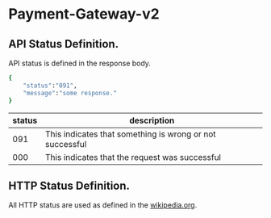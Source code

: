 # Payment-Gateway-v2

## API Status Definition.

API status is defined in the response body.

```sh
{
    "status":"091",
    "message":"some response."
}

```

| status | description |
| ------ | ------ |
| 091 | This indicates that something is wrong or not successful |
| 000 | This indicates that the request was successful  |


## HTTP Status Definition.

All  HTTP status are used as defined in the [wikipedia.org](https://en.wikipedia.org/wiki/List_of_HTTP_status_codes).
